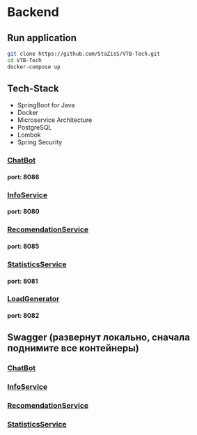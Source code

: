 # Backend

## Run application

```bash
git clone https://github.com/StaZisS/VTB-Tech.git
cd VTB-Tech
docker-compose up
```


## Tech-Stack
- SpringBoot for Java
- Docker 
- Microservice Architecture
- PostgreSQL
- Lombok
- Spring Security

### [ChatBot](ChatBot/src/main/java/com/example/chatbot/ChatBotApplication.java)

#### port: 8086

### [InfoService](InfoService/src/main/java/com/example/infoservice/InfoServiceApplication.java)

#### port: 8080

### [RecomendationService](RecomendationService/src/main/java/com/example/recomendationservice/RecomendationServiceApplication.java)

#### port: 8085

### [StatisticsService](StatisticsService/src/main/java/com/example/statisticsservice/StatisticsServiceApplication.java)

#### port: 8081

### [LoadGenerator](LoadGenerator/src/main/java/com/example/loadgenerator/LoadGeneratorApplication.java)

#### port: 8082

## Swagger (развернут локально, сначала поднимите все контейнеры) 

### [ChatBot](http://localhost:8086/swagger-ui.html)

### [InfoService](http://localhost:8080/swagger-ui.html)

### [RecomendationService](http://localhost:8085/swagger-ui.html)

### [StatisticsService](http://localhost:8081/swagger-ui.html)
